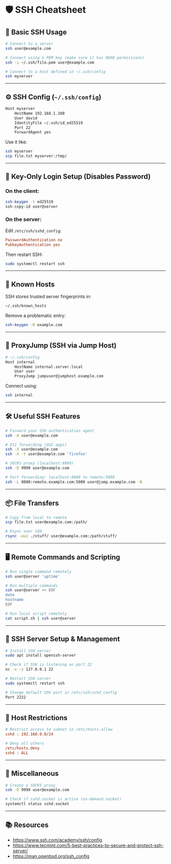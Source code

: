 # 🛡️ SSH Cheatsheet

## 🔧 Basic SSH Usage

```bash
# Connect to a server
ssh user@example.com

# Connect using a PEM key (make sure it has 0600 permissions)
ssh -i ~/.ssh/file.pem user@example.com

# Connect to a host defined in ~/.ssh/config
ssh myserver
```

---

## ⚙️ SSH Config (`~/.ssh/config`)

```bash
Host myserver
    HostName 192.168.1.100
    User david
    IdentityFile ~/.ssh/id_ed25519
    Port 22
    ForwardAgent yes
```

Use it like:

```bash
ssh myserver
scp file.txt myserver:/tmp/
```

---

## 🔐 Key-Only Login Setup (Disables Password)

### On the client:
```bash
ssh-keygen -t ed25519
ssh-copy-id user@server
```

### On the server:
Edit `/etc/ssh/sshd_config`:

```ini
PasswordAuthentication no
PubkeyAuthentication yes
```

Then restart SSH:

```bash
sudo systemctl restart ssh
```

---

## 🧠 Known Hosts

SSH stores trusted server fingerprints in:

```bash
~/.ssh/known_hosts
```

Remove a problematic entry:

```bash
ssh-keygen -R example.com
```

---

## 🔀 ProxyJump (SSH via Jump Host)

```bash
# ~/.ssh/config
Host internal
    HostName internal.server.local
    User user
    ProxyJump jumpuser@jumphost.example.com
```

Connect using:

```bash
ssh internal
```

---

## 🛠 Useful SSH Features

```bash
# Forward your SSH authentication agent
ssh -A user@example.com

# X11 forwarding (GUI apps)
ssh -X user@example.com
ssh -X -t user@example.com 'firefox'

# SOCKS proxy (localhost:9999)
ssh -D 9999 user@example.com

# Port forwarding: localhost:8080 to remote:5000
ssh -L 8080:remote.example.com:5000 user@jump.example.com -N
```

---

## 📦 File Transfers

```bash
# Copy from local to remote
scp file.txt user@example.com:/path/

# Rsync over SSH
rsync -avz ./stuff/ user@example.com:/path/stuff/
```

---

## 🖥 Remote Commands and Scripting

```bash
# Run single command remotely
ssh user@server 'uptime'

# Run multiple commands
ssh user@server << EOF
date
hostname
EOF

# Run local script remotely
cat script.sh | ssh user@server
```

---

## 🧰 SSH Server Setup & Management

```bash
# Install SSH server
sudo apt install openssh-server

# Check if SSH is listening on port 22
nc -v -z 127.0.0.1 22

# Restart SSH server
sudo systemctl restart ssh

# Change default SSH port in /etc/ssh/sshd_config
Port 2222
```

---

## 🔐 Host Restrictions

```ini
# Restrict access to subnet in /etc/hosts.allow
sshd : 192.168.0.0/24

# Deny all others
/etc/hosts.deny
sshd : ALL
```

---

## 🧪 Miscellaneous

```bash
# Create a SOCKS proxy
ssh -D 9999 user@example.com

# Check if sshd.socket is active (on-demand socket)
systemctl status sshd.socket
```

---

## 📚 Resources

- https://www.ssh.com/academy/ssh/config
- https://www.tecmint.com/5-best-practices-to-secure-and-protect-ssh-server/
- https://man.openbsd.org/ssh_config